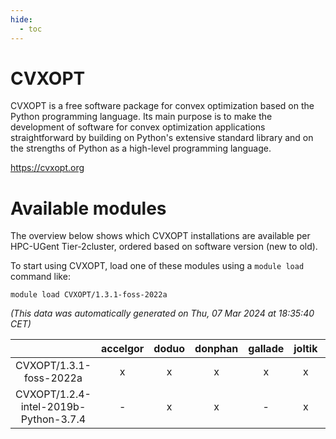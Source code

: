 ```yaml
---
hide:
  - toc
---
```


CVXOPT
======


CVXOPT is a free software package for convex optimization based on the Python programming language. Its main purpose is to make the development of software for convex optimization applications straightforward by building on Python's extensive standard library and on the strengths of Python as a high-level programming language.

https://cvxopt.org
# Available modules


The overview below shows which CVXOPT installations are available per HPC-UGent Tier-2cluster, ordered based on software version (new to old).

To start using CVXOPT, load one of these modules using a `module load` command like:

```shell
module load CVXOPT/1.3.1-foss-2022a
```

*(This data was automatically generated on Thu, 07 Mar 2024 at 18:35:40 CET)*  

| |accelgor|doduo|donphan|gallade|joltik|skitty|
| :---: | :---: | :---: | :---: | :---: | :---: | :---: |
|CVXOPT/1.3.1-foss-2022a|x|x|x|x|x|x|
|CVXOPT/1.2.4-intel-2019b-Python-3.7.4|-|x|x|-|x|x|
